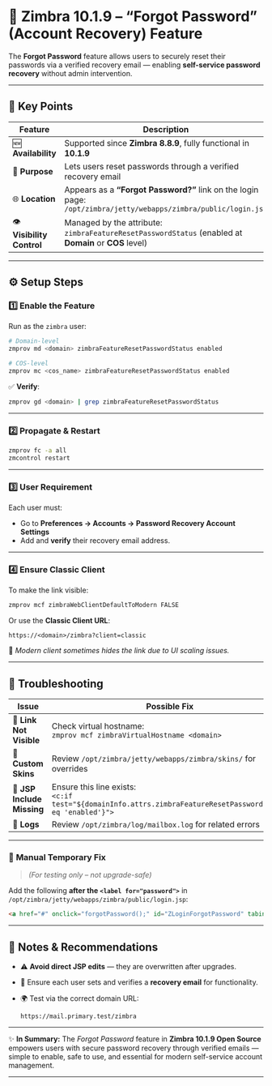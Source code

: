 # 🔐 **Zimbra 10.1.9 – “Forgot Password” (Account Recovery) Feature**

The **Forgot Password** feature allows users to securely reset their passwords via a verified recovery email — enabling **self-service password recovery** without admin intervention.

---

## 🧩 **Key Points**

| Feature                    | Description                                                                                                        |
| -------------------------- | ------------------------------------------------------------------------------------------------------------------ |
| 🆕 **Availability**        | Supported since **Zimbra 8.8.9**, fully functional in **10.1.9**                                                   |
| 🎯 **Purpose**             | Lets users reset passwords through a verified recovery email                                                       |
| 🌐 **Location**            | Appears as a **“Forgot Password?”** link on the login page:<br>`/opt/zimbra/jetty/webapps/zimbra/public/login.jsp` |
| 👁️ **Visibility Control** | Managed by the attribute:<br>`zimbraFeatureResetPasswordStatus` (enabled at **Domain** or **COS** level)           |

---

## ⚙️ **Setup Steps**

### 1️⃣ **Enable the Feature**

Run as the `zimbra` user:

```bash
# Domain-level
zmprov md <domain> zimbraFeatureResetPasswordStatus enabled

# COS-level
zmprov mc <cos_name> zimbraFeatureResetPasswordStatus enabled
```

✅ **Verify**:

```bash
zmprov gd <domain> | grep zimbraFeatureResetPasswordStatus
```

---

### 2️⃣ **Propagate & Restart**

```bash
zmprov fc -a all
zmcontrol restart
```

---

### 3️⃣ **User Requirement**

Each user must:

* Go to **Preferences → Accounts → Password Recovery Account Settings**
* Add and **verify** their recovery email address.

---

### 4️⃣ **Ensure Classic Client**

To make the link visible:

```bash
zmprov mcf zimbraWebClientDefaultToModern FALSE
```

Or use the **Classic Client URL**:

```
https://<domain>/zimbra?client=classic
```

🧭 *Modern client sometimes hides the link due to UI scaling issues.*

---

## 🧰 **Troubleshooting**

| Issue                      | Possible Fix                                                                                                  |
| -------------------------- | ------------------------------------------------------------------------------------------------------------- |
| 🔗 **Link Not Visible**    | Check virtual hostname:<br>`zmprov mcf zimbraVirtualHostname <domain>`                                        |
| 🎨 **Custom Skins**        | Review `/opt/zimbra/jetty/webapps/zimbra/skins/` for overrides                                                |
| 🧩 **JSP Include Missing** | Ensure this line exists:<br>`<c:if test="${domainInfo.attrs.zimbraFeatureResetPasswordStatus eq 'enabled'}">` |
| 📜 **Logs**                | Review `/opt/zimbra/log/mailbox.log` for related errors                                                       |

---

### 🧭 **Manual Temporary Fix**

> *(For testing only – not upgrade-safe)*

Add the following **after the `<label for="password">`** in
`/opt/zimbra/jetty/webapps/zimbra/public/login.jsp`:

```html
<a href="#" onclick="forgotPassword();" id="ZLoginForgotPassword" tabindex="7" aria-controls="ZLoginForgotPassword" aria-expanded="false">Forgot Password?</a>
```

---

## 📝 **Notes & Recommendations**

* ⚠️ **Avoid direct JSP edits** — they are overwritten after upgrades.
* 📧 Ensure each user sets and verifies a **recovery email** for functionality.
* 🌍 Test via the correct domain URL:

  ```
  https://mail.primary.test/zimbra
  ```

---

✨ **In Summary:**
The *Forgot Password* feature in **Zimbra 10.1.9 Open Source** empowers users with secure password recovery through verified emails — simple to enable, safe to use, and essential for modern self-service account management.

---
